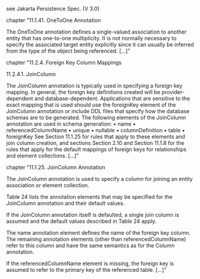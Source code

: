 see Jakarta Persistence Spec. (V 3.0)

chapter "11.1.41. OneToOne Annotation

The OneToOne annotation defines a single-valued association to another entity that has one-to-one
multiplicity. It is not normally necessary to specify the associated target entity explicitly since it can
usually be inferred from the type of the object being referenced.
[...]"

chapter "11.2.4. Foreign Key Column Mappings

11.2.4.1. JoinColumn

The JoinColumn annotation is typically used in specifying a foreign key mapping. In general, the
foreign key definitions created will be provider-dependent and database-dependent. Applications that
are sensitive to the exact mapping that is used should use the foreignKey element of the JoinColumn
annotation or include DDL files that specify how the database schemas are to be generated.
The following elements of the JoinColumn annotation are used in schema generation:
• name
• referencedColumnName
• unique
• nullable
• columnDefinition
• table
• foreignKey
See Section 11.1.25 for rules that apply to these elements and join column creation, and sections
Section 2.10 and Section 11.1.8 for the rules that apply for the default mappings of foreign keys for
relationships and element collections.
[...]"

chapter "11.1.25. JoinColumn Annotation

The JoinColumn annotation is used to specify a column for joining an entity association or element
collection.

Table 24 lists the annotation elements that may be specified for the JoinColumn annotation and their
default values.

If the JoinColumn annotation itself is defaulted, a single join column is assumed and the default values
described in Table 24 apply.

The name annotation element defines the name of the foreign key column. The remaining annotation
elements (other than referencedColumnName) refer to this column and have the same semantics as for
the Column annotation.

If the referencedColumnName element is missing, the foreign key is assumed to refer to the primary
key of the referenced table.
[...]"